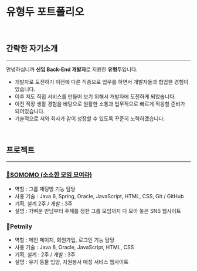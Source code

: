 # **유형두 포트폴리오**

<br>

## **간략한 자기소개**
------------------

안녕하십니까 **신입 Back-End 개발자**로 지원한 **유형두**입니다.
- 개발자로 도전하기 이전에 다른 직종으로 업무를 하면서 개발자들과 협업한 경험이 있습니다.
- 이후 저도 직접 서비스를 만들어 보기 위해서 개발자에 도전하게 되었습니다.
- 이전 직장 생활 경험을 바탕으로 원활한 소통과 업무적으로 빠르게 적응할 준비가 되어있습니다.
- 기술적으로 저와 회사가 같이 성장할 수 있도록 꾸준히 노력하겠습니다.

<br>

## **프로젝트**
-----------

### [📌**SOMOMO (소소한 모임 모여라)**](https://github.com/doitchu93/somomo)
- 역할 : 그룹 채팅방 기능 담당
- 사용 기술 : Java 8, Spring, Oracle, JavaScript, HTML, CSS, Git / GitHub
- 기획, 설계 2주 / 개발 : 3주
- 설명 : 가벼운 만남부터 주제를 정한 그룹 모임까지 다 모아 놓은 SNS 웹사이트

### 📌**Petmily**
- 역할 : 메인 페이지, 회원가입, 로그인 기능 담당
- 사용 기술 : Java 8, Oracle, JavaScript, HTML, CSS
- 기획, 설계 : 2주 / 개발 : 3주
- 설명 : 유기 동물 입양, 자원봉사 매칭 서비스 웹사이트

<br>